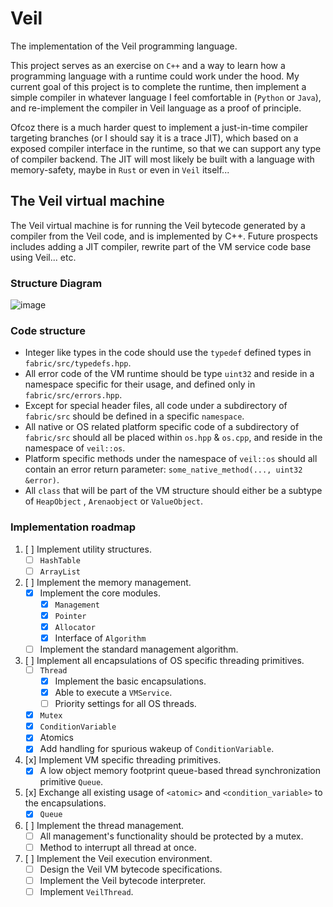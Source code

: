 # Veil

The implementation of the Veil programming language.

This project serves as an exercise on ```C++``` and a way to learn how a programming language with a runtime could work under the hood. My current goal of this project is to complete the runtime, then implement a simple compiler in whatever language I feel comfortable in (```Python``` or ```Java```), and re-implement the compiler in Veil language as a proof of principle.

Ofcoz there is a much harder quest to implement a just-in-time compiler targeting branches (or I should say it is a trace JIT), which based on a exposed compiler interface in the runtime, so that we can support any type of compiler backend. The JIT will most likely be built with a language with memory-safety, maybe in ```Rust``` or even in ```Veil``` itself...

## The Veil virtual machine

The Veil virtual machine is for running the Veil bytecode generated by a compiler from the Veil code, and is implemented
by C++.
Future prospects includes adding a JIT compiler, rewrite part of the VM service code base using Veil... etc.

### Structure Diagram

![image](https://user-images.githubusercontent.com/47113671/218408370-62ccc500-b42c-4ad9-a5a5-44ebfab9e195.png)

### Code structure

- Integer like types in the code should use the ```typedef``` defined types in ```fabric/src/typedefs.hpp```.
- All error code of the VM runtime should be type ```uint32``` and reside in a namespace specific for their usage, and
  defined only in ```fabric/src/errors.hpp```.
- Except for special header files, all code under a subdirectory of ```fabric/src``` should be defined in a
  specific ```namespace```.
- All native or OS related platform specific code of a subdirectory of ```fabric/src``` should all be placed
  within ```os.hpp``` & ```os.cpp```, and reside in the namespace of ```veil::os```.
- Platform specific methods under the namespace of ```veil::os``` should all contain an error return
  parameter: ```some_native_method(..., uint32 &error)```.
- All ```class``` that will be part of the VM structure should either be a subtype of ```HeapObject```
  , ```Arenaobject``` or ```ValueObject```.

### Implementation roadmap

1. [ ] Implement utility structures.
   - [ ] ```HashTable```
   - [ ] ```ArrayList```

2. [ ] Implement the memory management.
    - [x] Implement the core modules.
        - [x] ```Management```
        - [x] ```Pointer```
        - [x] ```Allocator```
        - [x] Interface of ```Algorithm```
    - [ ] Implement the standard management algorithm.

3. [ ] Implement all encapsulations of OS specific threading primitives.
    - [ ] ```Thread```
      - [x] Implement the basic encapsulations.
      - [x] Able to execute a ```VMService```.
      - [ ] Priority settings for all OS threads.
    - [x] ```Mutex```
    - [x] ```ConditionVariable```
    - [x] Atomics
    - [x] Add handling for spurious wakeup of ```ConditionVariable```.

4. [x] Implement VM specific threading primitives.
    - [x] A low object memory footprint queue-based thread synchronization primitive ```Queue```.

5. [x] Exchange all existing usage of ```<atomic>``` and ```<condition_variable>``` to the encapsulations.
    - [x] ```Queue```

6. [ ] Implement the thread management.
    - [ ] All management's functionality should be protected by a mutex.
    - [ ] Method to interrupt all thread at once.

7. [ ] Implement the Veil execution environment.
    - [ ] Design the Veil VM bytecode specifications.
    - [ ] Implement the Veil bytecode interpreter.
    - [ ] Implement ```VeilThread```.
